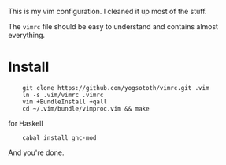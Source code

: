 This is my vim configuration. I cleaned it up most of the stuff.

The `vimrc` file should be easy to understand and contains almost everything.

# Install

        git clone https://github.com/yogsototh/vimrc.git .vim
        ln -s .vim/vimrc .vimrc
        vim +BundleInstall +qall
        cd ~/.vim/bundle/vimproc.vim && make

for Haskell

        cabal install ghc-mod

And you're done.
